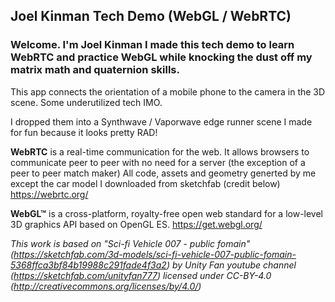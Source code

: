 
## Joel Kinman Tech Demo (WebGL / WebRTC)
### Welcome. I'm Joel Kinman I made this tech demo to learn WebRTC and practice WebGL while knocking the dust off my matrix math and quaternion skills. 
This app connects the orientation of a mobile phone to the camera in the 3D scene. Some underutilized tech IMO. 

I dropped them into a Synthwave / Vaporwave edge runner scene I made for fun because it looks pretty RAD!

**WebRTC** is a real-time communication for the web. It allows browsers to communicate peer to peer with no need for a server (the exception of a peer to peer match maker)
All code, assets and geometry generted by me except the car model I downloaded from sketchfab (credit below)
https://webrtc.org/

**WebGL™** is a cross-platform, royalty-free open web standard for a low-level 3D graphics API based on OpenGL ES.
https://get.webgl.org/

*This work is based on "Sci-fi Vehicle 007 - public fomain" (https://sketchfab.com/3d-models/sci-fi-vehicle-007-public-fomain-5368ffca3bf84b19988c291fade4f3a2) by Unity Fan youtube channel (https://sketchfab.com/unityfan777) licensed under CC-BY-4.0 (http://creativecommons.org/licenses/by/4.0/)*
